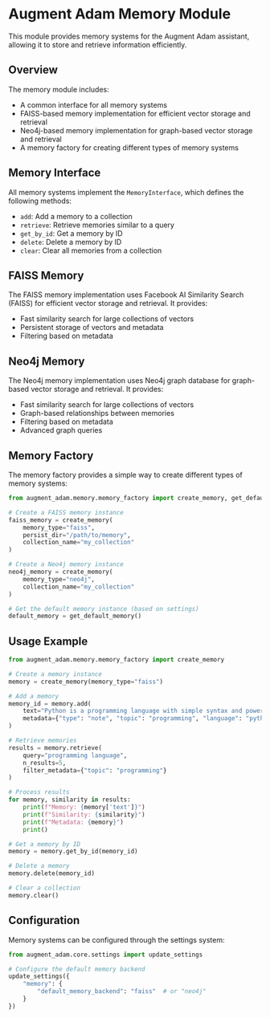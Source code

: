 # Augment Adam Memory Module

This module provides memory systems for the Augment Adam assistant, allowing it to store and retrieve information efficiently.

## Overview

The memory module includes:

- A common interface for all memory systems
- FAISS-based memory implementation for efficient vector storage and retrieval
- Neo4j-based memory implementation for graph-based vector storage and retrieval
- A memory factory for creating different types of memory systems

## Memory Interface

All memory systems implement the `MemoryInterface`, which defines the following methods:

- `add`: Add a memory to a collection
- `retrieve`: Retrieve memories similar to a query
- `get_by_id`: Get a memory by ID
- `delete`: Delete a memory by ID
- `clear`: Clear all memories from a collection

## FAISS Memory

The FAISS memory implementation uses Facebook AI Similarity Search (FAISS) for efficient vector storage and retrieval. It provides:

- Fast similarity search for large collections of vectors
- Persistent storage of vectors and metadata
- Filtering based on metadata

## Neo4j Memory

The Neo4j memory implementation uses Neo4j graph database for graph-based vector storage and retrieval. It provides:

- Fast similarity search for large collections of vectors
- Graph-based relationships between memories
- Filtering based on metadata
- Advanced graph queries

## Memory Factory

The memory factory provides a simple way to create different types of memory systems:

```python
from augment_adam.memory.memory_factory import create_memory, get_default_memory

# Create a FAISS memory instance
faiss_memory = create_memory(
    memory_type="faiss",
    persist_dir="/path/to/memory",
    collection_name="my_collection"
)

# Create a Neo4j memory instance
neo4j_memory = create_memory(
    memory_type="neo4j",
    collection_name="my_collection"
)

# Get the default memory instance (based on settings)
default_memory = get_default_memory()
```

## Usage Example

```python
from augment_adam.memory.memory_factory import create_memory

# Create a memory instance
memory = create_memory(memory_type="faiss")

# Add a memory
memory_id = memory.add(
    text="Python is a programming language with simple syntax and powerful libraries.",
    metadata={"type": "note", "topic": "programming", "language": "python"}
)

# Retrieve memories
results = memory.retrieve(
    query="programming language",
    n_results=5,
    filter_metadata={"topic": "programming"}
)

# Process results
for memory, similarity in results:
    print(f"Memory: {memory['text']}")
    print(f"Similarity: {similarity}")
    print(f"Metadata: {memory}")
    print()

# Get a memory by ID
memory = memory.get_by_id(memory_id)

# Delete a memory
memory.delete(memory_id)

# Clear a collection
memory.clear()
```

## Configuration

Memory systems can be configured through the settings system:

```python
from augment_adam.core.settings import update_settings

# Configure the default memory backend
update_settings({
    "memory": {
        "default_memory_backend": "faiss"  # or "neo4j"
    }
})
```
